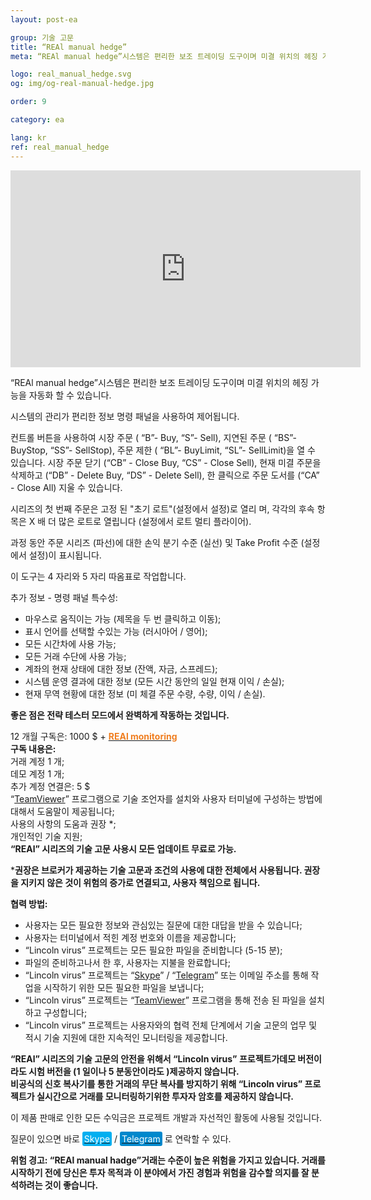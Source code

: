 ```yaml
---
layout: post-ea

group: 기술 고문 
title: “REAl manual hedge”
meta: “REAl manual hedge”시스템은 편리한 보조 트레이딩 도구이며 미결 위치의 헤징 가능을 자동화 할 수 있습니다. 이 제품 판매로 인한 모든 수익금은 프로젝트 개발과 자선적인 활동에 사용될 것입니다.

logo: real_manual_hedge.svg
og: img/og-real-manual-hedge.jpg

order: 9

category: ea

lang: kr
ref: real_manual_hedge
---
```


<div class="video-container mb-3">
  <iframe class="mx-auto d-block" width="560" height="315" src="https://www.youtube.com/embed/rZQnHByerlY?rel=0&amp;controls=2&amp;showinfo=0" frameborder="0" allow="autoplay; encrypted-media" allowfullscreen> </iframe>
</div>


“REAl manual hedge”시스템은 편리한 보조 트레이딩 도구이며 미결 위치의 헤징 가능을 자동화 할 수 있습니다.

시스템의 관리가 편리한 정보 명령 패널을 사용하여 제어됩니다.

컨트롤 버튼을 사용하여 시장 주문 ( “B”- Buy, “S”- Sell), 지연된 주문 ( “BS”- BuyStop, “SS”- SellStop), 주문 제한 ( “BL”- BuyLimit,  “SL”- SellLimit)을 열 수 있습니다. 시장 주문 닫기 (“CB” - Close Buy, “CS” - Close Sell), 현재 미결 주문을 삭제하고 (“DB” - Delete Buy, “DS” - Delete Sell), 한 클릭으로 주문 도서를 (“CA” - Close All) 지울 수 있습니다.

시리즈의 첫 번째 주문은 고정 된 "초기 로트"(설정에서 설정)로 열리 며, 각각의 후속 항목은 X 배 더 많은 로트로 열립니다 (설정에서 로트 멀티 플라이어).

과정 동안 주문 시리즈 (파선)에 대한 손익 분기 수준 (실선) 및 Take Profit 수준 (설정에서 설정)이 표시됩니다.

이 도구는 4 자리와 5 자리 따옴표로 작업합니다.

추가 정보 - 명령 패널 특수성:
  - 마우스로 움직이는 가능 (제목을 두 번 클릭하고 이동);
  - 표시 언어를 선택할 수있는 가능 (러시아어 / 영어);
  - 모든 시간차에 사용 가능;
  - 모든 거래 수단에 사용 가능;
  - 계좌의 현재 상태에 대한 정보 (잔액, 자금, 스프레드);
  - 시스템 운영 결과에 대한 정보 (모든 시간 동안의 일일 현재 이익 / 손실);
  - 현재 무역 현황에 대한 정보 (미 체결 주문 수량, 수량, 이익 / 손실).
  
  **좋은 점은 전략 테스터 모드에서 완벽하게 작동하는 것입니다.**
  
  12 개월 구독은: 1000 $ + **<a href="https://lincolnvirus.com/projects/kr/forex/real_monitoring.html" target="_blank"><span style="color:#f07e20">REAl monitoring</span></a>**  
  **구독 내용은:**  
  거래 계정 1 개;  
  데모 계정 1 개;  
  추가 계정 연결은: 5 $  
  “<a href="https://www.teamviewer.com/" target="_blank">TeamViewer</a>” 프로그램으로 기술 조언자를 설치와 사용자 터미널에 구성하는 방법에 대해서 도움말이 제공됩니다;  
  사용의 사항의 도움과 권장 *;  
  개인적인 기술 지원;  
  **“REAl” 시리즈의 기술 고문 사용시 모든 업데이트 무료로 가능.**
  
***권장은 브로커가 제공하는 기술 고문과 조건의 사용에 대한 전체에서 사용됩니다. 권장을 지키지 않은 것이 위험의 증가로 연결되고, 사용자 책임으로 됩니다.**

**협력 방법:**  

- 사용자는 모든 필요한 정보와 관심있는 질문에 대한 대답을 받을 수 있습니다;  
- 사용자는 터미널에서 적힌 계정 번호와 이름을 제공합니다;  
- “Lincoln virus” 프로젝트는 모든 필요한 파일을 준비합니다 (5-15 분);  
- 파일의 준비하고나서 한 후, 사용자는 지불을 완료합니다;  
- “Lincoln virus” 프로젝트는 “<a href="skype:chutkoy89?call" target="_blank">Skype</a>” / “<a href="https://t.me/chutkoy" target="_blank">Telegram</a>” 또는 이메일 주소를 통해 작업을 시작하기 위한 모든 필요한 파일을 보냅니다;  
- “Lincoln virus” 프로젝트는 “<a href="https://www.teamviewer.com/" target="_blank">TeamViewer</a>” 프로그램을 통해 전송 된 파일을 설치하고 구성합니다;  
- “Lincoln virus” 프로젝트는 사용자와의 협력 전체 단계에서 기술 고문의 업무 및 적시 기술 지원에 대한 지속적인 모니터링을 제공합니다.  

**“REAl” 시리즈의 기술 고문의 안전을 위해서 “Lincoln virus” 프로젝트가데모 버전이라도 시험 버전을 (1 일이나  5 분동안이라도 )제공하지 않습니다.**  
**비공식의 신호 복사기를 통한 거래의 무단 복사를 방지하기 위해 “Lincoln virus” 프로젝트가 실시간으로 거래를 모니터링하기위한 투자자 암호를 제공하지 않습니다.**  

이 제품 판매로 인한 모든 수익금은 프로젝트 개발과 자선적인 활동에 사용될 것입니다.

질문이 있으면 바로 <a href="skype:chutkoy89?call" target="_blank"><span style="background-color:#00aff0; color:white; padding:3px; border-radius: 3px">Skype</span></a> / <a href="https://t.me/chutkoy" target="_blank"><span style="background-color:#0088cc; color:white; padding:3px; border-radius: 3px">Telegram</span></a> 로 연락할 수 있다.

**위험 경고: “REAl manual hadge”거래는 수준이 높은 위험을 가지고 있습니다. 거래를 시작하기 전에 당신은 투자 목적과 이 분야에서 가진 경험과 위험을 감수할 의지를 잘 분석하려는 것이 좋습니다.**
